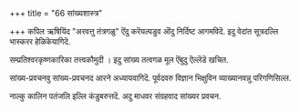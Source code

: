 +++
title = "66 सांख्यशास्त्र"

+++
कपिल ऋषियिंद "अरवत्तु तंत्रगळु" ऎंदु करॆयल्पडुव ऒंदु निर्दिष्ट आगमविदॆ. इदु वेदांत सूत्रदल्लि भास्करर हेळिकॆयागिदॆ.

सम्प्रतिश्वरकृष्णकारिका तत्त्वकौमुदी । इदु सांख्य तत्वगळ मूल ऎंबुदु ऎल्लॆडॆ खचित.

सांख्य-प्रवचनवु सांख्य-प्रवचनद आरने अध्यायवागिदॆ. पूर्वदवरु विज्ञान भिक्षुविन व्याख्यानवन्नु परिगणिसिल्ल.

नाल्कु कालिन पतंजलि इल्लि कंडुबरुत्तदॆ. अदु माधवर संग्रहवाद सांख्यर प्रवचन.


